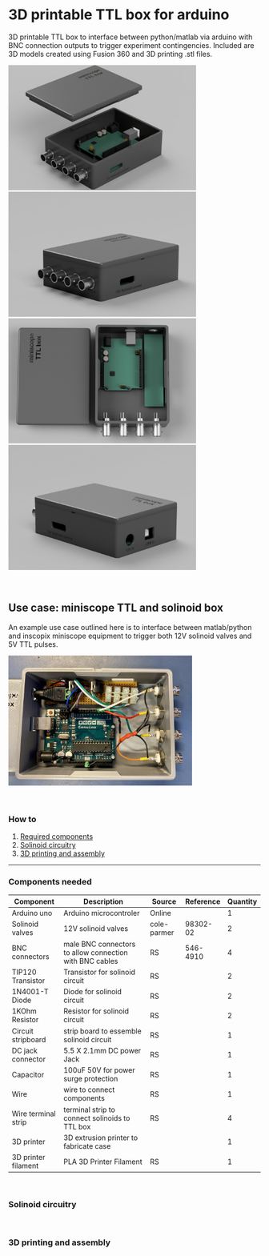 # 3D printable TTL box for arduino

3D printable TTL box to interface between python/matlab via arduino with BNC connection outputs to trigger experiment contingencies. Included are 3D models created using Fusion 360 and 3D printing .stl files. 

<img src="img/renders/TTL_box_render1.png" width="375" height="250"> <img src="img/renders/TTL_box_render2.png" width="375" height="250"> <img src="img/renders/TTL_box_render3.png" width="375" height="250"> <img src="img/renders/TTL_box_render4.png" width="375" height="250">

&nbsp;

## Use case: miniscope TTL and solinoid box 
An example use case outlined here is to interface between matlab/python and inscopix miniscope equipment to trigger both 12V solinoid valves and 5V TTL pulses.

<img src="img/miniscope_ttl_box.jpg" width="367" height="260" title="miniscope TTL box with 4 TTL input/ouput and 12V power input and solinoid circuitry.">
 
&nbsp;

### How to
1. [Required components](#components-needed)
2. [Solinoid circuitry](#solinoid-circuitry)
3. [3D printing and assembly](#3d-printing-and-assembly)

--- 

### Components needed

| Component             | Description                              | Source		              	|Reference            | Quantity  |
|-----------------------|------------------------------------------|----------------------------------|---------------------|-----------|
| Arduino uno		| Arduino microcontroler               	 | Online	                      	| 			    | 1         |
| Solinoid valves        | 12V solinoid valves			       | cole-parmer			      | 98302-02		   	    | 2	    | 
| BNC connectors	      | male BNC connectors to allow connection with BNC cables  | RS 			| 			546-4910    | 4         |
| TIP120 Transistor	      | Transistor for solinoid circuit  | RS 			| 			    | 2         |
| 1N4001-T Diode	      | Diode for solinoid circuit  | RS 			| 			    | 2         |
| 1KOhm Resistor	      | Resistor for solinoid circuit  | RS 			| 			    | 2         |
| Circuit stripboard   | strip board to essemble solinoid circuit | RS   |   | 1  |
| DC jack connector   | 5.5 X 2.1mm DC power Jack | RS   |   | 1  |
| Capacitor   | 100uF 50V for power surge protection | RS   |   | 1  |
| Wire  | wire to connect components | RS   |   | 1  |
| Wire terminal strip  | terminal strip to connect solinoids to TTL box | RS   |   | 4  |
| 3D printer   | 3D extrusion printer to fabricate case |    |   | 1  |
| 3D printer filament   | PLA 3D Printer Filament |  RS  |   | 1  |

&nbsp;

### Solinoid circuitry

&nbsp;

### 3D printing and assembly




